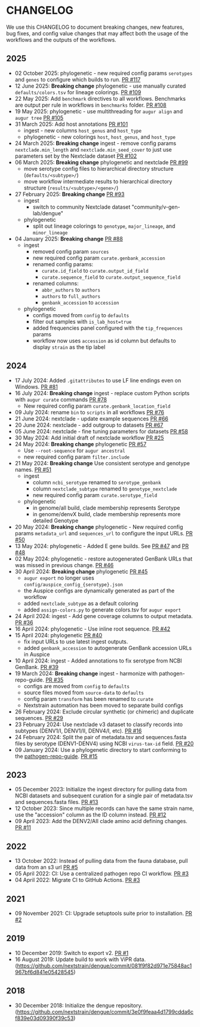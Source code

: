 # CHANGELOG

We use this CHANGELOG to document breaking changes, new features, bug fixes, and config value changes that may affect both the usage of the workflows and the outputs of the workflows.

## 2025

* 02 October 2025: phylogenetic - new required config params `serotypes` and `genes`
  to configure which builds to run. [PR #117][]
* 12 June 2025: **Breaking change** phylogenetic - use manually curated `defaults/colors.tsv`
  for lineage colorings. [PR #109][]
* 22 May 2025: Add `benchmark` directives to all workflows. Benchmarks are output
  per rule in workflows in `benchmarks` folder. [PR #108][]
* 19 May 2025: phylogenetic - use multithreading for `augur align` and `augur tree` [PR #105][]
* 31 March 2025: Add host annotations [PR #101][]
    * ingest - new columns `host_genus` and `host_type`
    * phylogenetic - new colorings `host`, `host_genus`, and `host_type`
* 24 March 2025: **Breaking change** ingest - remove config params
  `nextclade.min_length` and `nextclade.min_seed_cover` to just use parameters
  set by the Nextclade dataset [PR #102][]
* 06 March 2025: **Breaking change** phylogenetic and nextclade [PR #99][]
    * move serotype config files to hierarchical directory structure (`defaults/<subtype>/`)
    * move workflow intermediate results to hierarchical directory structure (`results/<subtype>/<gene>/`)
* 27 February 2025: **Breaking change** [PR #93][]
    * ingest
        * switch to community Nextclade dataset "community/v-gen-lab/dengue"
    * phylogenetic
        * split out lineage colorings to `genotype`, `major_lineage`, and `minor_lineage`
* 04 January 2025: **Breaking change** [PR #88][]
    * ingest
        * removed config param `sources`
        * new required config param `curate.genbank_accession`
        * renamed config params:
            * `curate.id_field` to `curate.output_id_field`
            * `curate.sequence_field` to `curate.output_sequence_field`
        * renamed columns:
            * `abbr_authors` to `authors`
            * `authors` to `full_authors`
            * `genbank_accession` to `accession`
    * phylogenetic
        * configs moved from `config` to `defaults`
        * filter out samples with `is_lab_host=true`
        * added frequencies panel configured with the `tip_frequences` params
        * workflow now uses `accession` as id column but defaults to display
          `strain` as the tip label

[PR #88]: https://github.com/nextstrain/dengue/pull/88
[PR #93]: https://github.com/nextstrain/dengue/pull/93
[PR #99]: https://github.com/nextstrain/dengue/pull/99
[PR #101]: https://github.com/nextstrain/dengue/pull/101
[PR #102]: https://github.com/nextstrain/dengue/pull/102
[PR #105]: https://github.com/nextstrain/dengue/pull/105
[PR #108]: https://github.com/nextstrain/dengue/pull/108
[PR #109]: https://github.com/nextstrain/dengue/pull/109
[PR #117]: https://github.com/nextstrain/dengue/pull/117

## 2024

* 17 July 2024: Added `.gitattributes` to use LF line endings even on Windows. [PR #81][]
* 16 July 2024: **Breaking change** ingest - replace custom Python scripts
  with `augur curate` commands [PR #78][]
    * New required config param `curate.genbank_location_field`
* 09 July 2024: rename `bin` to `scripts` in all workflows [PR #76][]
* 21 June 2024: nextclade - update example sequences [PR #66][]
* 20 June 2024: nextclade - add outgroup to datasets [PR #67][]
* 05 June 2024: nextclade - fine tuning parameters for datasets [PR #58][]
* 30 May 2024: Add initial draft of nextclade workflow [PR #25][]
* 24 May 2024: **Breaking change** phylogenetic [PR #57][]
    * Use `--root-sequence` for `augur ancestral`
    * new required config param `filter.include`
* 21 May 2024: **Breaking change** Use consistent serotype and genotype names. [PR #51][]
    * ingest
        * column `ncbi_serotype` renamed to `serotype_genbank`
        * column `nextclade_subtype` renamed to `genotype_nextclade`
        * new required config param `curate.serotype_field`
    * phylogenetic
        * in genome/all build, clade membership represents Serotype
        * in genome/denvX build, clade membership represents more detailed Genotype
* 20 May 2024: **Breaking change** phylogenetic - New required config params
  `metadata_url` and `sequences_url` to configure the input URLs. [PR #50][]
* 13 May 2024: phylogenetic - Added E gene builds. See [PR #47][] and [PR #48][]
* 02 May 2024: phylogenetic - restore autogenerated GenBank URLs that was
  missed in previous change. [PR #46][]
* 30 April 2024: **Breaking change** phylogenetic [PR #45][]
    * `augur export` no longer uses `config/auspice_config_{serotype}.json`
    * the Auspice configs are dynamically generated as part of the workflow
    * added `nextclade_subtype` as a default coloring
    * added `assign-colors.py` to generate colors.tsv for `augur export`
* 24 April 2024: ingest - Add gene coverage columns to output metadata. [PR #36][]
* 16 April 2024: phylogenetic - Use inline root sequence. [PR #42][]
* 15 April 2024: phylogenetic [PR #40][]
    * fix input URLs to use latest ingest outputs.
    * added `genbank_accession` to autogenerate GenBank accession URLs in Auspice
* 10 April 2024: ingest - Added annotations to fix serotype from NCBI GenBank. [PR #39][]
* 19 March 2024: **Breaking change** ingest - harmonize with pathogen-repo-guide. [PR #35][]
    * configs are moved from `config` to `defaults`
    * source files moved from `source-data` to `defaults`
    * config param `transform` has been renamed to `curate`
    * Nextstrain automation has been moved to separate build configs
* 26 February 2024: Exclude circular synthetic (or chimeric) and duplicate sequences. [PR #29](https://github.com/nextstrain/dengue/pull/29)
* 23 February 2024: Use nextclade v3 dataset to classify records into subtypes (DENV1/I, DENV1/II, DENV4/I, etc). [PR #16](https://github.com/nextstrain/dengue/pull/16)
* 24 February 2024: Split the pair of metadata.tsv and sequences.fasta files by serotype (DENV1-DENV4) using NCBI `virus-tax-id` field. [PR #20](https://github.com/nextstrain/dengue/pull/20)
* 09 January 2024: Use a phylogenetic directory to start conforming to the [pathogen-repo-guide](https://github.com/nextstrain/pathogen-repo-guide). [PR #15](https://github.com/nextstrain/dengue/pull/15)

[PR #25]: https://github.com/nextstrain/dengue/pull/25
[PR #35]: https://github.com/nextstrain/dengue/pull/35
[PR #36]: https://github.com/nextstrain/dengue/pull/36
[PR #39]: https://github.com/nextstrain/dengue/pull/39
[PR #40]: https://github.com/nextstrain/dengue/pull/40
[PR #42]: https://github.com/nextstrain/dengue/pull/42
[PR #45]: https://github.com/nextstrain/dengue/pull/45
[PR #46]: https://github.com/nextstrain/dengue/pull/46
[PR #47]: https://github.com/nextstrain/dengue/pull/47
[PR #48]: https://github.com/nextstrain/dengue/pull/48
[PR #50]: https://github.com/nextstrain/dengue/pull/50
[PR #51]: https://github.com/nextstrain/dengue/pull/51
[PR #57]: https://github.com/nextstrain/dengue/pull/57
[PR #58]: https://github.com/nextstrain/dengue/pull/58
[PR #66]: https://github.com/nextstrain/dengue/pull/66
[PR #67]: https://github.com/nextstrain/dengue/pull/67
[PR #76]: https://github.com/nextstrain/dengue/pull/76
[PR #78]: https://github.com/nextstrain/dengue/pull/78
[PR #81]: https://github.com/nextstrain/dengue/pull/81

## 2023

* 05 December 2023: Initialize the ingest directory for pulling data from NCBI datasets and subsequent curation for a single pair of metadata.tsv and sequences.fasta files. [PR #13](https://github.com/nextstrain/dengue/pull/13)
* 12 October 2023: Since multiple records can have the same strain name, use the "accession" column as the ID column instead. [PR #12](https://github.com/nextstrain/dengue/pull/12)
* 09 April 2023: Add the DENV2/AII clade amino acid defining changes. [PR #11](https://github.com/nextstrain/dengue/pull/11)

## 2022

* 13 October 2022: Instead of pulling data from the fauna database, pull data from an s3 url [PR #5](https://github.com/nextstrain/dengue/pull/5)
* 05 April 2022: CI: Use a centralized pathogen repo CI workflow. [PR #3](https://github.com/nextstrain/dengue/pull/3)
* 04 April 2022: Migrate CI to GitHub Actions. [PR #3](https://github.com/nextstrain/dengue/pull/3)

## 2021

* 09 November 2021: CI: Upgrade setuptools suite prior to installation. [PR #2](https://github.com/nextstrain/dengue/pull/2)

## 2019

* 10 December 2019: Switch to export v2. [PR #1](https://github.com/nextstrain/dengue/pull/1)
* 16 August 2019: Update build to work with ViPR data. (https://github.com/nextstrain/dengue/commit/081f9f82d971e75848ac1967bf6d841e05428545)

## 2018

* 30 December 2018: Initialize the dengue repository. (https://github.com/nextstrain/dengue/commit/3e0f9feaa4d1799cdda6cf839e03d09390f39c53)
